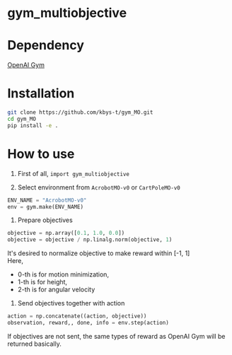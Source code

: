 # gym_multiobjective

# Dependency

[OpenAI Gym](https://github.com/openai/gym)

# Installation

```bash
git clone https://github.com/kbys-t/gym_MO.git
cd gym_MO
pip install -e .
```

# How to use
1. First of all,
`import gym_multiobjective`

1. Select environment from `AcrobotMO-v0` or `CartPoleMO-v0`
```python
ENV_NAME = "AcrobotMO-v0"
env = gym.make(ENV_NAME)
```

1. Prepare objectives
```python
objective = np.array([0.1, 1.0, 0.0])
objective = objective / np.linalg.norm(objective, 1)
```
It's desired to normalize objective to make reward within [-1, 1]  
Here,
  + 0-th is for motion minimization,
  + 1-th is for height,
  + 2-th is for angular velocity

1. Send objectives together with action
```python
action = np.concatenate((action, objective))
observation, reward,, done, info = env.step(action)
```
If objectives are not sent, the same types of reward as OpenAI Gym will be returned basically.
